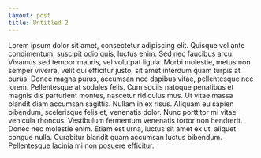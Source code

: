 ```yaml
---
layout: post
title: Untitled 2
---
```


Lorem ipsum dolor sit amet, consectetur adipiscing elit. Quisque vel ante condimentum, suscipit odio quis, luctus enim. Sed nec faucibus arcu. Vivamus sed tempor mauris, vel volutpat ligula. Morbi molestie, metus non semper viverra, velit dui efficitur justo, sit amet interdum quam turpis at purus. Donec magna purus, accumsan nec dapibus vitae, pellentesque nec lorem. Pellentesque at sodales felis. Cum sociis natoque penatibus et magnis dis parturient montes, nascetur ridiculus mus. Ut vitae massa blandit diam accumsan sagittis. Nullam in ex risus. Aliquam eu sapien bibendum, scelerisque felis et, venenatis dolor. Nunc porttitor mi vitae vehicula rhoncus. Vestibulum fermentum venenatis tortor non hendrerit. Donec nec molestie enim. Etiam est urna, luctus sit amet ex ut, aliquet congue nulla. Curabitur blandit quam accumsan luctus bibendum. Pellentesque lacinia mi non posuere efficitur.